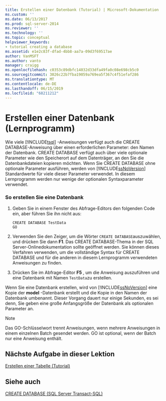 ```yaml
---
title: Erstellen einer Datenbank (Tutorial) | Microsoft-Dokumentation
ms.custom: ''
ms.date: 06/13/2017
ms.prod: sql-server-2014
ms.reviewer: ''
ms.technology: ''
ms.topic: conceptual
helpviewer_keywords:
- tutorial creating a database
ms.assetid: e1e2c83f-dfad-4bb8-aa7a-09d3f69517ae
author: VanMSFT
ms.author: vanto
manager: craigg
ms.openlocfilehash: c0353c89dbfc14032d33dfa49fa0c08e698cb5c0
ms.sourcegitcommit: 3026c22b7fba19059a769ea5f367c4f51efaf286
ms.translationtype: MT
ms.contentlocale: de-DE
ms.lasthandoff: 06/15/2019
ms.locfileid: "68211212"
---
```

# <a name="creating-a-database-tutorial"></a>Erstellen einer Datenbank (Lernprogramm)
  Wie viele [!INCLUDE[tsql](../includes/tsql-md.md)] -Anweisungen verfügt auch die CREATE DATABASE-Anweisung über einen erforderlichen Parameter: den Namen der Datenbank. CREATE DATABASE verfügt auch über viele optionale Parameter wie den Speicherort auf dem Datenträger, an den Sie die Datenbankdateien kopieren möchten. Wenn Sie CREATE DATABASE ohne optionale Parameter ausführen, werden von [!INCLUDE[ssNoVersion](../includes/ssnoversion-md.md)] Standardwerte für viele dieser Parameter verwendet. In diesem Lernprogramm werden nur wenige der optionalen Syntaxparameter verwendet.  
  
### <a name="to-create-a-database"></a>So erstellen Sie eine Datenbank  
  
1.  Geben Sie in einem Fenster des Abfrage-Editors den folgenden Code ein, aber führen Sie ihn nicht aus:  
  
    ```  
    CREATE DATABASE TestData  
    GO  
    ```  
  
2.  Verwenden Sie den Zeiger, um die Wörter `CREATE DATABASE`auszuwählen, und drücken Sie dann **F1**. Das CREATE DATABASE-Thema in der SQL Server-Onlinedokumentation sollte geöffnet werden. Sie können dieses Verfahren verwenden, um die vollständige Syntax für CREATE DATABASE und für die anderen in diesem Lernprogramm verwendeten Anweisungen zu finden.  
  
3.  Drücken Sie im Abfrage-Editor **F5** , um die Anweisung auszuführen und eine Datenbank mit Namen `TestData`zu erstellen.  
  
 Wenn Sie eine Datenbank erstellen, wird von [!INCLUDE[ssNoVersion](../includes/ssnoversion-md.md)] eine Kopie der **model** -Datenbank erstellt und die Kopie in den Namen der Datenbank umbenannt. Dieser Vorgang dauert nur einige Sekunden, es sei denn, Sie geben eine große Anfangsgröße der Datenbank als optionalen Parameter an.  
  
> [!NOTE]  
>  Das GO-Schlüsselwort trennt Anweisungen, wenn mehrere Anweisungen in einem einzelnen Batch gesendet werden. GO ist optional, wenn der Batch nur eine Anweisung enthält.  
  
## <a name="next-task-in-lesson"></a>Nächste Aufgabe in dieser Lektion  
 [Erstellen einer Tabelle &#40;Tutorial&#41;](lesson-1-2-creating-a-table.md)  
  
## <a name="see-also"></a>Siehe auch  
 [CREATE DATABASE &#40;SQL Server Transact-SQL&#41;](/sql/t-sql/statements/create-database-sql-server-transact-sql)  
  
  
